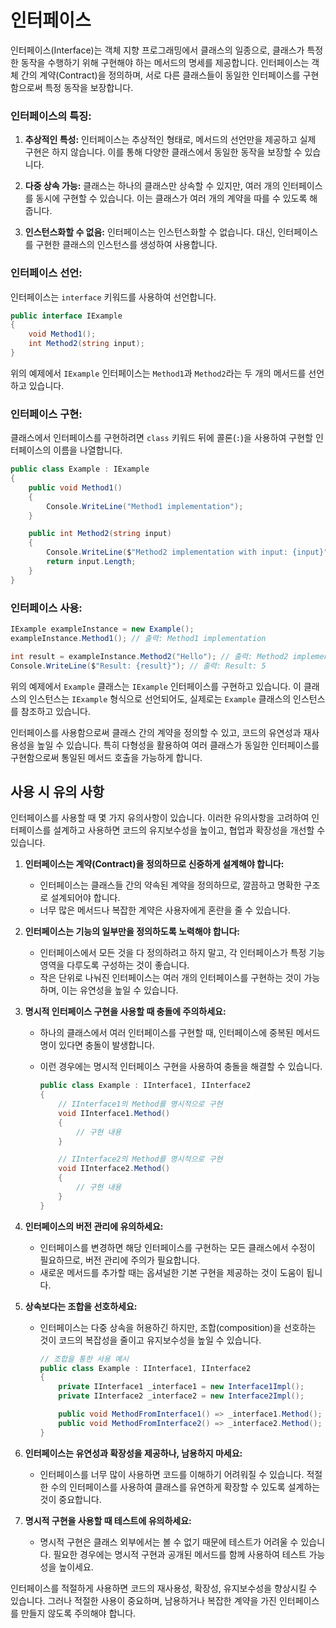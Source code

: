 # 인터페이스

인터페이스(Interface)는 객체 지향 프로그래밍에서 클래스의 일종으로, 클래스가 특정한 동작을 수행하기 위해 구현해야 하는 메서드의 명세를 제공합니다. 인터페이스는 객체 간의 계약(Contract)을 정의하며, 서로 다른 클래스들이 동일한 인터페이스를 구현함으로써 특정 동작을 보장합니다.

### 인터페이스의 특징:

1. **추상적인 특성:** 인터페이스는 추상적인 형태로, 메서드의 선언만을 제공하고 실제 구현은 하지 않습니다. 이를 통해 다양한 클래스에서 동일한 동작을 보장할 수 있습니다.

2. **다중 상속 가능:** 클래스는 하나의 클래스만 상속할 수 있지만, 여러 개의 인터페이스를 동시에 구현할 수 있습니다. 이는 클래스가 여러 개의 계약을 따를 수 있도록 해줍니다.

3. **인스턴스화할 수 없음:** 인터페이스는 인스턴스화할 수 없습니다. 대신, 인터페이스를 구현한 클래스의 인스턴스를 생성하여 사용합니다.

### 인터페이스 선언:

인터페이스는 `interface` 키워드를 사용하여 선언합니다.

```csharp
public interface IExample
{
    void Method1();
    int Method2(string input);
}
```

위의 예제에서 `IExample` 인터페이스는 `Method1`과 `Method2`라는 두 개의 메서드를 선언하고 있습니다.

### 인터페이스 구현:

클래스에서 인터페이스를 구현하려면 `class` 키워드 뒤에 콜론(`:`)을 사용하여 구현할 인터페이스의 이름을 나열합니다.

```csharp
public class Example : IExample
{
    public void Method1()
    {
        Console.WriteLine("Method1 implementation");
    }

    public int Method2(string input)
    {
        Console.WriteLine($"Method2 implementation with input: {input}");
        return input.Length;
    }
}
```

### 인터페이스 사용:

```csharp
IExample exampleInstance = new Example();
exampleInstance.Method1(); // 출력: Method1 implementation

int result = exampleInstance.Method2("Hello"); // 출력: Method2 implementation with input: Hello
Console.WriteLine($"Result: {result}"); // 출력: Result: 5
```

위의 예제에서 `Example` 클래스는 `IExample` 인터페이스를 구현하고 있습니다. 이 클래스의 인스턴스는 `IExample` 형식으로 선언되어도, 실제로는 `Example` 클래스의 인스턴스를 참조하고 있습니다.

인터페이스를 사용함으로써 클래스 간의 계약을 정의할 수 있고, 코드의 유연성과 재사용성을 높일 수 있습니다. 특히 다형성을 활용하여 여러 클래스가 동일한 인터페이스를 구현함으로써 통일된 메서드 호출을 가능하게 합니다.

## 사용 시 유의 사항

인터페이스를 사용할 때 몇 가지 유의사항이 있습니다. 이러한 유의사항을 고려하여 인터페이스를 설계하고 사용하면 코드의 유지보수성을 높이고, 협업과 확장성을 개선할 수 있습니다.

1. **인터페이스는 계약(Contract)을 정의하므로 신중하게 설계해야 합니다:**
   - 인터페이스는 클래스들 간의 약속된 계약을 정의하므로, 깔끔하고 명확한 구조로 설계되어야 합니다.
   - 너무 많은 메서드나 복잡한 계약은 사용자에게 혼란을 줄 수 있습니다.

2. **인터페이스는 기능의 일부만을 정의하도록 노력해야 합니다:**
   - 인터페이스에서 모든 것을 다 정의하려고 하지 말고, 각 인터페이스가 특정 기능 영역을 다루도록 구성하는 것이 좋습니다.
   - 작은 단위로 나눠진 인터페이스는 여러 개의 인터페이스를 구현하는 것이 가능하며, 이는 유연성을 높일 수 있습니다.

3. **명시적 인터페이스 구현을 사용할 때 충돌에 주의하세요:**
   - 하나의 클래스에서 여러 인터페이스를 구현할 때, 인터페이스에 중복된 메서드명이 있다면 충돌이 발생합니다.
   - 이런 경우에는 명시적 인터페이스 구현을 사용하여 충돌을 해결할 수 있습니다.

     ```csharp
     public class Example : IInterface1, IInterface2
     {
         // IInterface1의 Method를 명시적으로 구현
         void IInterface1.Method()
         {
             // 구현 내용
         }

         // IInterface2의 Method를 명시적으로 구현
         void IInterface2.Method()
         {
             // 구현 내용
         }
     }
     ```

4. **인터페이스의 버전 관리에 유의하세요:**
   - 인터페이스를 변경하면 해당 인터페이스를 구현하는 모든 클래스에서 수정이 필요하므로, 버전 관리에 주의가 필요합니다.
   - 새로운 메서드를 추가할 때는 옵셔널한 기본 구현을 제공하는 것이 도움이 됩니다.

5. **상속보다는 조합을 선호하세요:**
   - 인터페이스는 다중 상속을 허용하긴 하지만, 조합(composition)을 선호하는 것이 코드의 복잡성을 줄이고 유지보수성을 높일 수 있습니다.

     ```csharp
     // 조합을 통한 사용 예시
     public class Example : IInterface1, IInterface2
     {
         private IInterface1 _interface1 = new Interface1Impl();
         private IInterface2 _interface2 = new Interface2Impl();

         public void MethodFromInterface1() => _interface1.Method();
         public void MethodFromInterface2() => _interface2.Method();
     }
     ```

6. **인터페이스는 유연성과 확장성을 제공하나, 남용하지 마세요:**
   - 인터페이스를 너무 많이 사용하면 코드를 이해하기 어려워질 수 있습니다. 적절한 수의 인터페이스를 사용하여 클래스를 유연하게 확장할 수 있도록 설계하는 것이 중요합니다.

7. **명시적 구현을 사용할 때 테스트에 유의하세요:**
   - 명시적 구현은 클래스 외부에서는 볼 수 없기 때문에 테스트가 어려울 수 있습니다. 필요한 경우에는 명시적 구현과 공개된 메서드를 함께 사용하여 테스트 가능성을 높이세요.

인터페이스를 적절하게 사용하면 코드의 재사용성, 확장성, 유지보수성을 향상시킬 수 있습니다. 그러나 적절한 사용이 중요하며, 남용하거나 복잡한 계약을 가진 인터페이스를 만들지 않도록 주의해야 합니다.